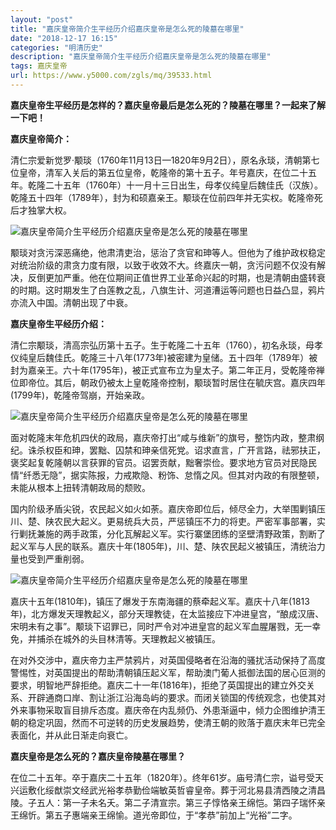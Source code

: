 ```yaml
---
layout: "post"
title: "嘉庆皇帝简介生平经历介绍嘉庆皇帝是怎么死的陵墓在哪里"
date: "2018-12-17 16:15"
categories: "明清历史"
description: "嘉庆皇帝简介生平经历介绍嘉庆皇帝是怎么死的陵墓在哪里"
tags: 嘉庆皇帝
url: https://www.y5000.com/zgls/mq/39533.html
---
```






**嘉庆皇帝生平经历是怎样的？嘉庆皇帝最后是怎么死的？陵墓在哪里？一起来了解一下吧！**

 **嘉庆皇帝简介：**

清仁宗爱新觉罗·颙琰（1760年11月13日—1820年9月2日），原名永琰，清朝第七位皇帝，清军入关后的第五位皇帝，乾隆帝的第十五子。年号嘉庆，在位二十五年。乾隆二十五年（1760年）十一月十三日出生，母孝仪纯皇后魏佳氏（汉族）。乾隆五十四年（1789年），封为和硕嘉亲王。颙琰在位前四年并无实权。乾隆帝死后才独掌大权。

![嘉庆皇帝简介生平经历介绍嘉庆皇帝是怎么死的陵墓在哪里](https://img.y5000.com/uploads/allimg/190102/c8c3a77d8ab7b4e4c021e066923479f6.jpg)

颙琰对贪污深恶痛绝，他肃清吏治，惩治了贪官和珅等人。但他为了维护政权稳定对统治阶级的肃贪力度有限，以致于收效不大。终嘉庆一朝，贪污问题不仅没有解决，反倒更加严重。他在位期间正值世界工业革命兴起的时期，也是清朝由盛转衰的时期。这时期发生了白莲教之乱，八旗生计、河道漕运等问题也日益凸显，鸦片亦流入中国。清朝出现了中衰。

 **嘉庆皇帝生平经历介绍：**

清仁宗颙琰，清高宗弘历第十五子。生于乾隆二十五年（1760），初名永琰，母孝仪纯皇后魏佳氏。乾隆三十八年(1773年)被密建为皇储。五十四年（1789年）被封为嘉亲王。六十年(1795年)，被正式宣布立为皇太子。第二年正月，受乾隆帝禅位即帝位。其后，朝政仍被太上皇乾隆帝控制，颙琰暂时居住在毓庆宫。嘉庆四年(1799年)，乾隆帝驾崩，开始亲政。

![嘉庆皇帝简介生平经历介绍嘉庆皇帝是怎么死的陵墓在哪里](https://img.y5000.com/uploads/allimg/190102/82dc8cb48c01324b6f24914963b5877e.jpg)

面对乾隆末年危机四伏的政局，嘉庆帝打出“咸与维新”的旗号，整饬内政，整肃纲纪。诛杀权臣和珅，罢黜、囚禁和珅亲信死党。诏求直言，广开言路，祛邪扶正，褒奖起复乾隆朝以言获罪的官员。诏罢贡献，黜奢崇俭。要求地方官员对民隐民情“纤悉无隐”，据实陈报，力戒欺隐、粉饰、怠惰之风。但其对内政的有限整顿，未能从根本上扭转清朝政局的颓败。

国内阶级矛盾尖锐，农民起义如火如荼。嘉庆帝即位后，倾尽全力，大举围剿镇压川、楚、陕农民大起义。更易统兵大员，严惩镇压不力的将吏。严密军事部署，实行剿抚兼施的两手政策，分化瓦解起义军。实行寨堡团练的坚壁清野政策，割断了起义军与人民的联系。嘉庆十年(1805年)，川、楚、陕农民起义被镇压，清统治力量也受到严重削弱。

![嘉庆皇帝简介生平经历介绍嘉庆皇帝是怎么死的陵墓在哪里](https://img.y5000.com/uploads/allimg/190102/f8d4b8ad738c34b8fc0ba4bb9b4ba65a.jpg)

嘉庆十五年(1810年)，镇压了爆发于东南海疆的蔡牵起义军。嘉庆十八年(1813年)，北方爆发天理教起义，部分天理教徒，在太监接应下冲进皇宫，“酿成汉唐、宋明未有之事”。颙琰下诏罪已，同时严令对冲进皇宫的起义军血腥屠戮，无一幸免，并捕杀在城外的头目林清等。天理教起义被镇压。

在对外交涉中，嘉庆帝力主严禁鸦片，对英国侵略者在沿海的骚扰活动保持了高度警惕性，对英国提出的帮助清朝镇压起义军，帮助澳门葡人抵御法国的居心叵测的要求，明智地严辞拒绝。嘉庆二十一年(1816年)，拒绝了英国提出的建立外交关系、开辟通商口岸、割让浙江沿海岛屿的要求。而闭关锁国的传统观念，也使其对外来事物采取盲目排斥态度。嘉庆帝在内乱频仍、外患渐逼中，倾力企图维护清王朝的稳定巩固，然而不可逆转的历史发展趋势，使清王朝的败落于嘉庆末年已完全表面化，并从此日渐走向衰亡。

 **嘉庆皇帝是怎么死的？嘉庆皇帝陵墓在哪里？**

在位二十五年。卒于嘉庆二十五年（1820年）。终年61岁。庙号清仁宗，谥号受天兴运敷化绥猷崇文经武光裕孝恭勤俭端敏英哲睿皇帝。葬于河北易县清西陵之清昌陵。子五人：第一子未名夭。第二子清宣宗。第三子惇恪亲王绵恺。第四子瑞怀亲王绵忻。第五子惠端亲王绵愉。道光帝即位，于“孝恭”前加上“光裕”二字。
